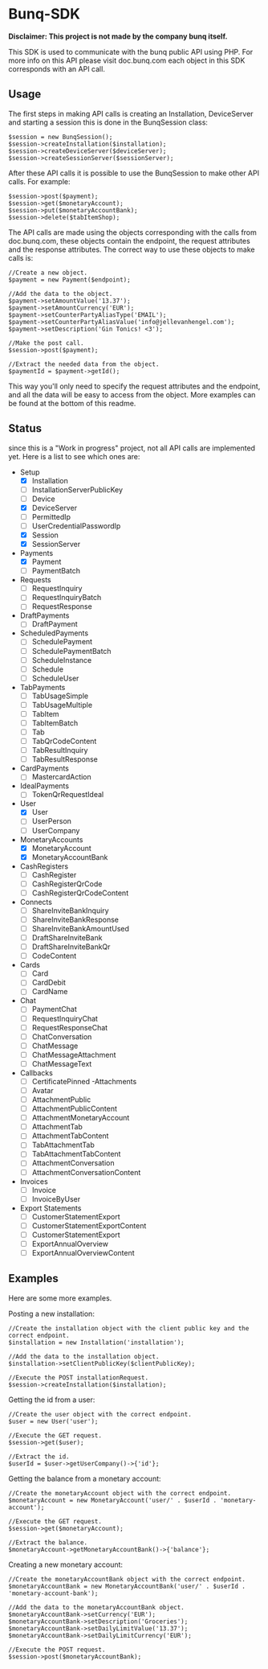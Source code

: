 # Bunq-SDK

**Disclaimer: This project is not made by the company bunq itself.**

This SDK is used to communicate with the bunq public API using PHP. For more info on this API please visit doc.bunq.com
each object in this SDK corresponds with an API call.

## Usage

The first steps in making API calls is creating an Installation, DeviceServer and starting a session this is done in the BunqSession class:

    $session = new BunqSession();
    $session->createInstallation($installation);
    $session->createDeviceServer($deviceServer);
    $session->createSessionServer($sessionServer);
    
After these API calls it is possible to use the BunqSession to make other API calls. For example:
    
    $session->post($payment);
    $session->get($monetaryAccount);
    $session->put($monetaryAccountBank);
    $session->delete($tabItemShop);
    
The API calls are made using the objects corresponding with the calls from doc.bunq.com, these objects contain the endpoint, the request attributes and the response attributes.
The correct way to use these objects to make calls is:
    
    //Create a new object.
    $payment = new Payment($endpoint);
    
    //Add the data to the object. 
    $payment->setAmountValue('13.37');
    $payment->setAmountCurrency('EUR');
    $payment->setCounterPartyAliasType('EMAIL');
    $payment->setCounterPartyAliasValue('info@jellevanhengel.com');
    $payment->setDescription('Gin Tonics! <3');
    
    //Make the post call.
    $session->post($payment);
    
    //Extract the needed data from the object.
    $paymentId = $payment->getId();
    
This way you'll only need to specify the request attributes and the endpoint, and all the data will be easy to access from the object. More examples can be found at the bottom of this readme.


## Status

since this is a "Work in progress" project, not all API calls are implemented yet.
Here is a list to see which ones are:

- Setup
	- [X] Installation
	- [ ] InstallationServerPublicKey
	- [ ] Device
	- [X] DeviceServer
	- [ ] PermittedIp
	- [ ] UserCredentialPasswordIp
	- [X] Session
	- [X] SessionServer
- Payments
    - [X] Payment
    - [ ] PaymentBatch
- Requests
    - [ ] RequestInquiry
    - [ ] RequestInquiryBatch
    - [ ] RequestResponse
- DraftPayments
    - [ ] DraftPayment
- ScheduledPayments
    - [ ] SchedulePayment
    - [ ] SchedulePaymentBatch
    - [ ] ScheduleInstance
    - [ ] Schedule
    - [ ] ScheduleUser
- TabPayments
    - [ ] TabUsageSimple
    - [ ] TabUsageMultiple
    - [ ] TabItem
    - [ ] TabItemBatch
    - [ ] Tab
    - [ ] TabQrCodeContent
    - [ ] TabResultInquiry
    - [ ] TabResultResponse
- CardPayments
    - [ ] MastercardAction
- IdealPayments
    - [ ] TokenQrRequestIdeal
- User
    - [X] User
    - [ ] UserPerson
    - [ ] UserCompany
- MonetaryAccounts
    - [X] MonetaryAccount
    - [X] MonetaryAccountBank
- CashRegisters
    - [ ] CashRegister
    - [ ] CashRegisterQrCode
    - [ ] CashRegisterQrCodeContent
- Connects
    - [ ] ShareInviteBankInquiry
    - [ ] ShareInviteBankResponse
    - [ ] ShareInviteBankAmountUsed
    - [ ] DraftShareInviteBank
    - [ ] DraftShareInviteBankQr
    - [ ] CodeContent
- Cards
    - [ ] Card
    - [ ] CardDebit
    - [ ] CardName
- Chat
    - [ ] PaymentChat
    - [ ] RequestInquiryChat
    - [ ] RequestResponseChat
    - [ ] ChatConversation
    - [ ] ChatMessage
    - [ ] ChatMessageAttachment
    - [ ] ChatMessageText
- Callbacks
    - [ ] CertificatePinned
-Attachments
    - [ ] Avatar
    - [ ] AttachmentPublic
    - [ ] AttachmentPublicContent
    - [ ] AttachmentMonetaryAccount
    - [ ] AttachmentTab
    - [ ] AttachmentTabContent
    - [ ] TabAttachmentTab
    - [ ] TabAttachmentTabContent
    - [ ] AttachmentConversation
    - [ ] AttachmentConversationContent
- Invoices
    - [ ] Invoice
    - [ ] InvoiceByUser
- Export Statements
    - [ ] CustomerStatementExport
    - [ ] CustomerStatementExportContent
    - [ ] CustomerStatementExport
    - [ ] ExportAnnualOverview
    - [ ] ExportAnnualOverviewContent
    
## Examples

Here are some more examples.

Posting a new installation:

    //Create the installation object with the client public key and the correct endpoint.
    $installation = new Installation('installation');
    
    //Add the data to the installation object.
    $installation->setClientPublicKey($clientPublicKey);
    
    //Execute the POST installationRequest.
    $session->createInstallation($installation);

Getting the id from a user:
    
    //Create the user object with the correct endpoint.
    $user = new User('user');
    
    //Execute the GET request.
    $session->get($user);
    
    //Extract the id.
    $userId = $user->getUserCompany()->{'id'};
    
Getting the balance from a monetary account:

    //Create the monetaryAccount object with the correct endpoint.
    $monetaryAccount = new MonetaryAccount('user/' . $userId . 'monetary-account');
    
    //Execute the GET request.
    $session->get($monetaryAccount);
    
    //Extract the balance.
    $monetaryAccount->getMonetaryAccountBank()->{'balance'};
    
Creating a new monetary account:
    
    //Create the monetaryAccountBank object with the correct endpoint.
    $monetaryAccountBank = new MonetaryAccountBank('user/' . $userId . 'monetary-account-bank');
    
    //Add the data to the monetaryAccountBank object.
    $monetaryAccountBank->setCurrency('EUR');
    $monetaryAccountBank->setDescription('Groceries');
    $monetaryAccountBank->setDailyLimitValue('13.37');
    $monetaryAccountBank->setDailyLimitCurrency('EUR');
    
    //Execute the POST request.
    $session->post($monetaryAccountBank);
  